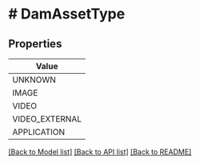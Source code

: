 # # DamAssetType


## Properties 



| Value |
------------ | 
UNKNOWN|&#39;UNKNOWN&#39;
IMAGE|&#39;IMAGE&#39;
VIDEO|&#39;VIDEO&#39;
VIDEO_EXTERNAL|&#39;VIDEO_EXTERNAL&#39;
APPLICATION|&#39;APPLICATION&#39;

[[Back to Model list]](../../README.md#models) [[Back to API list]](../../README.md#endpoints) [[Back to README]](../../README.md)

